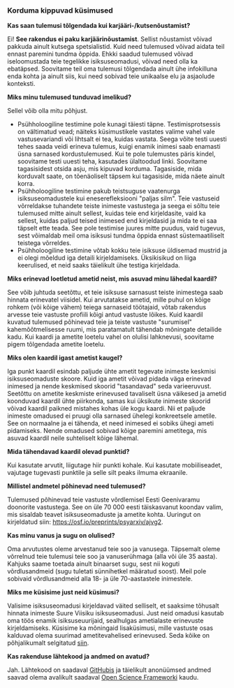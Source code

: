 ### Korduma kippuvad küsimused

**Kas saan tulemusi tõlgendada kui karjääri-/kutsenõustamist?**

Ei! **See rakendus ei paku karjäärinõustamist**. Sellist nõustamist võivad pakkuda ainult kutsega spetsialistid. Kuid need tulemused võivad aidata teil ennast paremini tundma õppida. Ehkki saadud tulemused võivad iseloomustada teie tegelikke isiksuseomadusi, võivad need olla ka ebatäpsed. Soovitame teil oma tulemusi tõlgendada ainult ühe infokilluna enda kohta ja ainult siis, kui need sobivad teie unikaalse elu ja asjaolude konteksti.

**Miks minu tulemused tunduvad imelikud?**

Sellel võib olla mitu põhjust.

- Psühholoogiline testimine pole kunagi täiesti täpne. Testimisprotsessis on vältimatud vead; näiteks küsimustikele vastates valime vahel vale vastusevariandi või lihtsalt ei tea, kuidas vastata. Seega võite testi uuesti tehes saada veidi erineva tulemus, kuigi enamik inimesi saab enamasti üsna sarnased kordustulemused. Kui te pole tulemustes päris kindel, soovitame testi uuesti teha, kasutades ülaltoodud linki. Soovitame tagasisidest otsida asju, mis kipuvad korduma. Tagasiside, mida korduvalt saate, on tõenäoliselt täpsem kui tagasiside, mida näete ainult korra.
- Psühholoogiline testimine pakub teistsuguse vaatenurga isiksuseomadustele kui eneserefleksiooni "paljas silm". Teie vastuseid võrreldakse tuhandete teiste inimeste vastustega ja seega ei sõltu teie tulemused mitte ainult sellest, kuidas teie end kirjeldasite, vaid ka sellest, kuidas paljud teised inimesed end kirjeldasid ja mida te ei saa täpselt ette teada. See pole testimise juures mitte puudus, vaid tugevus, sest võimaldab meil oma isiksusi tundma õppida ennast süstemaatiliselt teistega võrreldes.
- Psühholoogiline testimine võtab kokku teie isiksuse üldisemad mustrid ja ei olegi mõeldud iga detaili kirjeldamiseks. Üksikisikud on liiga keerulised, et neid saaks täielikult ühe testiga kirjeldada.

**Miks erinevad loetletud ametid neist, mis asuvad minu lähedal kaardil?**

See võib juhtuda seetõttu, et teie isiksuse sarnasust teiste inimestega saab hinnata erinevatel viisidel. Kui arvutatakse ametid, mille puhul on kõige rohkem (või kõige vähem) teiega sarnaseid töötajaid, võtab rakendus arvesse teie vastuste profiili kõigi antud vastuste lõikes. Kuid kaardil kuvatud tulemused põhinevad teie ja teiste vastuste "surumisel" kahemõõtmelisesse ruumi, mis paratamatult tähendab mõningate detailide kadu. Kui kaardi ja ametite loetelu vahel on olulisi lahknevusi, soovitame pigem tõlgendada ametite loetelu.

**Miks olen kaardil igast ametist kaugel?**

Iga punkt kaardil esindab paljude ühte ametit tegevate inimeste keskmisi isiksuseomaduste skoore. Kuid iga ametit võivad pidada väga erinevad inimesed ja nende keskmised skoorid "tasandavad" seda varieeruvust. Seetõttu on ametite keskmiste erinevused tavaliselt üsna väikesed ja ametid koonduvad kaardil ühte piirkonda, samas kui üksikute inimeste skoorid võivad kaardil paikned mistahes kohas üle kogu kaardi. Nii et paljude inimeste omadused ei pruugi olla sarnased ühelegi konkreetsele ametile. See on normaalne ja ei tähenda, et need inimesed ei sobiks ühegi ameti pidamiseks. Nende omadused sobivad kõige paremini ametitega, mis asuvad kaardil neile suhteliselt kõige lähemal.

**Mida tähendavad kaardil olevad punktid?**

Kui kasutate arvutit, liigutage hiir punkti kohale. Kui kasutate mobiiliseadet, vajutage tugevasti punktile ja selle silt peaks ilmuma ekraanile.

**Millistel andmetel põhinevad need tulemused?**

Tulemused põhinevad teie vastuste võrdlemisel Eesti Geenivaramu doonorite vastustega. See on üle 70 000 eesti täiskasvanut koondav valim, mis sisaldab teavet isiksuseomaduste ja ametite kohta. Uuringut on kirjeldatud siin: https://osf.io/preprints/psyarxiv/ajvg2.

**Kas minu vanus ja sugu on olulised?**

Oma arvutustes oleme arvestanud teie soo ja vanusega. Täpsemalt oleme võrrelnud teie tulemusi teie soo ja vanuserühmaga (alla või üle 35 aasta). Kahjuks saame toetada ainult binaarset sugu, sest nii koguti võrdlusandmeid (sugu tuletati sünnihetkel määratud soost). Meil pole sobivaid võrdlusandmeid alla 18- ja üle 70-aastastele inimestele.

**Miks me küsisime just neid küsimusi?**

Valisime isiksuseomadusi kirjeldavad väited selliselt, et saaksime tõhusalt hinnata inimeste Suure Viisiku isiksuseomadusi. Just neid omadusi kasutab oma töös enamik isiksuseuurijaid, sealhulgas ametialaste erinevuste kirjeldamiseks. Küsisime ka mõningaid lisaküsimusi, mille vastuste osas kalduvad olema suurimad ametitevahelised erinevused. Seda kõike on põhjalikumalt selgitatud [siin](https://osf.io/preprints/psyarxiv/ajvg2).

**Kas rakenduse lähtekood ja andmed on avatud?**

Jah. Lähtekood on saadaval [GitHubis](https://github.com/mottusemma/JobProfiler) ja täielikult anonüümsed andmed saavad olema avalikult saadaval [Open Science Frameworki](https://osf.io/mvzd4/) kaudu.

